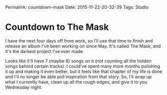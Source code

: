 Permalink: countdown-mask
Date: 2015-11-22-20-32-39
Tags: Studio

# Countdown to The Mask

I have the next four days off from work, so I'll use that time to finish and release an album I've been working on since May. It's called The Mask, and it's the darkest project I've ever made.

Looks like it'll have 7 (maybe 8) songs on it (not counting all the hidden songs behind certain tracks). I could've spent many more months polishing it up and making it even better, but it feels like that chapter of my life is done and I'll no longer be able pull inspiration from that story. So, I'll wrap up what I currently have, clean up all the rough edges, and give it to you Wednesday night.
